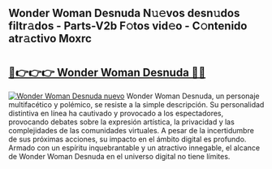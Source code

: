## Wonder Woman Desnuda N𝚞𝚎vos desn𝚞dos filtr𝚊dos - Parts-V2b F𝚘tos vid𝚎o - C𝚘ntenido atr𝚊ctivo Moxrc

# <h2><a href="http://mbcbmg.tromn.icu/?c=Wonder+Woman+Desnuda">🔗👉👉👉 Wonder Woman Desnuda 🔗🔗</a></h2>

[![Wonder Woman Desnuda nuevo](https://i.imgur.com/pEAQMta.gif)](http://mbcbmg.tromn.icu/?c=Wonder+Woman+Desnuda)
Wonder Woman Desnuda, un personaje multifacético y polémico, se resiste a la simple descripción. Su personalidad distintiva en línea ha cautivado y provocado a los espectadores, provocando debates sobre la expresión artística, la privacidad y las complejidades de las comunidades virtuales. A pesar de la incertidumbre de sus próximas acciones, su impacto en el ámbito digital es profundo. Armado con un espíritu inquebrantable y un atractivo innegable, el alcance de Wonder Woman Desnuda en el universo digital no tiene límites.
